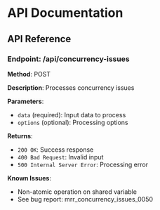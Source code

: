 # API Documentation

## API Reference

### Endpoint: /api/concurrency-issues

**Method**: POST

**Description**: Processes concurrency issues

**Parameters**:
- `data` (required): Input data to process
- `options` (optional): Processing options

**Returns**:
- `200 OK`: Success response
- `400 Bad Request`: Invalid input
- `500 Internal Server Error`: Processing error

**Known Issues**:
- Non-atomic operation on shared variable
- See bug report: mrr_concurrency_issues_0050
